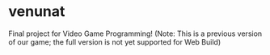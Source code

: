 # venunat
Final project for Video Game Programming! (Note: This is a previous version of our game; the full version is not yet supported for Web Build)

